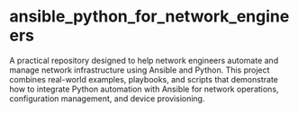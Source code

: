 # ansible_python_for_network_engineers
A practical repository designed to help network engineers automate and manage network infrastructure using Ansible and Python. This project combines real-world examples, playbooks, and scripts that demonstrate how to integrate Python automation with Ansible for network operations, configuration management, and device provisioning.
